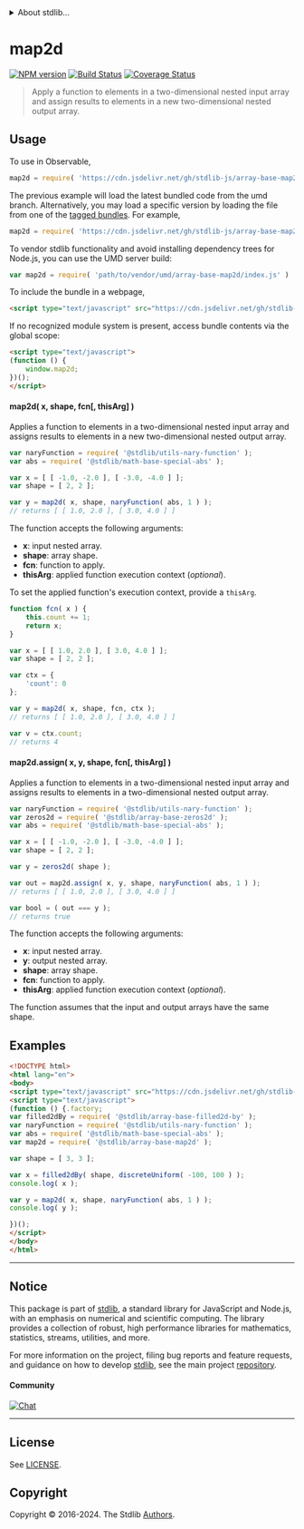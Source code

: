 <!--

@license Apache-2.0

Copyright (c) 2023 The Stdlib Authors.

Licensed under the Apache License, Version 2.0 (the "License");
you may not use this file except in compliance with the License.
You may obtain a copy of the License at

   http://www.apache.org/licenses/LICENSE-2.0

Unless required by applicable law or agreed to in writing, software
distributed under the License is distributed on an "AS IS" BASIS,
WITHOUT WARRANTIES OR CONDITIONS OF ANY KIND, either express or implied.
See the License for the specific language governing permissions and
limitations under the License.

-->


<details>
  <summary>
    About stdlib...
  </summary>
  <p>We believe in a future in which the web is a preferred environment for numerical computation. To help realize this future, we've built stdlib. stdlib is a standard library, with an emphasis on numerical and scientific computation, written in JavaScript (and C) for execution in browsers and in Node.js.</p>
  <p>The library is fully decomposable, being architected in such a way that you can swap out and mix and match APIs and functionality to cater to your exact preferences and use cases.</p>
  <p>When you use stdlib, you can be absolutely certain that you are using the most thorough, rigorous, well-written, studied, documented, tested, measured, and high-quality code out there.</p>
  <p>To join us in bringing numerical computing to the web, get started by checking us out on <a href="https://github.com/stdlib-js/stdlib">GitHub</a>, and please consider <a href="https://opencollective.com/stdlib">financially supporting stdlib</a>. We greatly appreciate your continued support!</p>
</details>

# map2d

[![NPM version][npm-image]][npm-url] [![Build Status][test-image]][test-url] [![Coverage Status][coverage-image]][coverage-url] <!-- [![dependencies][dependencies-image]][dependencies-url] -->

> Apply a function to elements in a two-dimensional nested input array and assign results to elements in a new two-dimensional nested output array.

<section class="intro">

</section>

<!-- /.intro -->



<section class="usage">

## Usage

To use in Observable,

```javascript
map2d = require( 'https://cdn.jsdelivr.net/gh/stdlib-js/array-base-map2d@umd/browser.js' )
```
The previous example will load the latest bundled code from the umd branch. Alternatively, you may load a specific version by loading the file from one of the [tagged bundles](https://github.com/stdlib-js/array-base-map2d/tags). For example,

```javascript
map2d = require( 'https://cdn.jsdelivr.net/gh/stdlib-js/array-base-map2d@v0.2.2-umd/browser.js' )
```

To vendor stdlib functionality and avoid installing dependency trees for Node.js, you can use the UMD server build:

```javascript
var map2d = require( 'path/to/vendor/umd/array-base-map2d/index.js' )
```

To include the bundle in a webpage,

```html
<script type="text/javascript" src="https://cdn.jsdelivr.net/gh/stdlib-js/array-base-map2d@umd/browser.js"></script>
```

If no recognized module system is present, access bundle contents via the global scope:

```html
<script type="text/javascript">
(function () {
    window.map2d;
})();
</script>
```

#### map2d( x, shape, fcn\[, thisArg] )

Applies a function to elements in a two-dimensional nested input array and assigns results to elements in a new two-dimensional nested output array.

```javascript
var naryFunction = require( '@stdlib/utils-nary-function' );
var abs = require( '@stdlib/math-base-special-abs' );

var x = [ [ -1.0, -2.0 ], [ -3.0, -4.0 ] ];
var shape = [ 2, 2 ];

var y = map2d( x, shape, naryFunction( abs, 1 ) );
// returns [ [ 1.0, 2.0 ], [ 3.0, 4.0 ] ]
```

The function accepts the following arguments:

-   **x**: input nested array.
-   **shape**: array shape.
-   **fcn**: function to apply.
-   **thisArg**: applied function execution context (_optional_).

To set the applied function's execution context, provide a `thisArg`.

<!-- eslint-disable no-invalid-this -->

```javascript
function fcn( x ) {
    this.count += 1;
    return x;
}

var x = [ [ 1.0, 2.0 ], [ 3.0, 4.0 ] ];
var shape = [ 2, 2 ];

var ctx = {
    'count': 0
};

var y = map2d( x, shape, fcn, ctx );
// returns [ [ 1.0, 2.0 ], [ 3.0, 4.0 ] ]

var v = ctx.count;
// returns 4
```

#### map2d.assign( x, y, shape, fcn\[, thisArg] )

Applies a function to elements in a two-dimensional nested input array and assigns results to elements in a two-dimensional nested output array.

```javascript
var naryFunction = require( '@stdlib/utils-nary-function' );
var zeros2d = require( '@stdlib/array-base-zeros2d' );
var abs = require( '@stdlib/math-base-special-abs' );

var x = [ [ -1.0, -2.0 ], [ -3.0, -4.0 ] ];
var shape = [ 2, 2 ];

var y = zeros2d( shape );

var out = map2d.assign( x, y, shape, naryFunction( abs, 1 ) );
// returns [ [ 1.0, 2.0 ], [ 3.0, 4.0 ] ]

var bool = ( out === y );
// returns true
```

The function accepts the following arguments:

-   **x**: input nested array.
-   **y**: output nested array.
-   **shape**: array shape.
-   **fcn**: function to apply.
-   **thisArg**: applied function execution context (_optional_).

The function assumes that the input and output arrays have the same shape.

</section>

<!-- /.usage -->

<section class="notes">

</section>

<!-- /.notes -->

<section class="examples">

## Examples

<!-- eslint no-undef: "error" -->

```html
<!DOCTYPE html>
<html lang="en">
<body>
<script type="text/javascript" src="https://cdn.jsdelivr.net/gh/stdlib-js/random-base-discrete-uniform@umd/browser.js"></script>
<script type="text/javascript">
(function () {.factory;
var filled2dBy = require( '@stdlib/array-base-filled2d-by' );
var naryFunction = require( '@stdlib/utils-nary-function' );
var abs = require( '@stdlib/math-base-special-abs' );
var map2d = require( '@stdlib/array-base-map2d' );

var shape = [ 3, 3 ];

var x = filled2dBy( shape, discreteUniform( -100, 100 ) );
console.log( x );

var y = map2d( x, shape, naryFunction( abs, 1 ) );
console.log( y );

})();
</script>
</body>
</html>
```

</section>

<!-- /.examples -->

<!-- Section for related `stdlib` packages. Do not manually edit this section, as it is automatically populated. -->

<section class="related">

</section>

<!-- /.related -->

<!-- Section for all links. Make sure to keep an empty line after the `section` element and another before the `/section` close. -->


<section class="main-repo" >

* * *

## Notice

This package is part of [stdlib][stdlib], a standard library for JavaScript and Node.js, with an emphasis on numerical and scientific computing. The library provides a collection of robust, high performance libraries for mathematics, statistics, streams, utilities, and more.

For more information on the project, filing bug reports and feature requests, and guidance on how to develop [stdlib][stdlib], see the main project [repository][stdlib].

#### Community

[![Chat][chat-image]][chat-url]

---

## License

See [LICENSE][stdlib-license].


## Copyright

Copyright &copy; 2016-2024. The Stdlib [Authors][stdlib-authors].

</section>

<!-- /.stdlib -->

<!-- Section for all links. Make sure to keep an empty line after the `section` element and another before the `/section` close. -->

<section class="links">

[npm-image]: http://img.shields.io/npm/v/@stdlib/array-base-map2d.svg
[npm-url]: https://npmjs.org/package/@stdlib/array-base-map2d

[test-image]: https://github.com/stdlib-js/array-base-map2d/actions/workflows/test.yml/badge.svg?branch=v0.2.2
[test-url]: https://github.com/stdlib-js/array-base-map2d/actions/workflows/test.yml?query=branch:v0.2.2

[coverage-image]: https://img.shields.io/codecov/c/github/stdlib-js/array-base-map2d/main.svg
[coverage-url]: https://codecov.io/github/stdlib-js/array-base-map2d?branch=main

<!--

[dependencies-image]: https://img.shields.io/david/stdlib-js/array-base-map2d.svg
[dependencies-url]: https://david-dm.org/stdlib-js/array-base-map2d/main

-->

[chat-image]: https://img.shields.io/gitter/room/stdlib-js/stdlib.svg
[chat-url]: https://app.gitter.im/#/room/#stdlib-js_stdlib:gitter.im

[stdlib]: https://github.com/stdlib-js/stdlib

[stdlib-authors]: https://github.com/stdlib-js/stdlib/graphs/contributors

[umd]: https://github.com/umdjs/umd
[es-module]: https://developer.mozilla.org/en-US/docs/Web/JavaScript/Guide/Modules

[deno-url]: https://github.com/stdlib-js/array-base-map2d/tree/deno
[deno-readme]: https://github.com/stdlib-js/array-base-map2d/blob/deno/README.md
[umd-url]: https://github.com/stdlib-js/array-base-map2d/tree/umd
[umd-readme]: https://github.com/stdlib-js/array-base-map2d/blob/umd/README.md
[esm-url]: https://github.com/stdlib-js/array-base-map2d/tree/esm
[esm-readme]: https://github.com/stdlib-js/array-base-map2d/blob/esm/README.md
[branches-url]: https://github.com/stdlib-js/array-base-map2d/blob/main/branches.md

[stdlib-license]: https://raw.githubusercontent.com/stdlib-js/array-base-map2d/main/LICENSE

</section>

<!-- /.links -->
